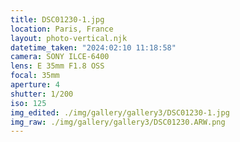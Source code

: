 ```yaml
---
title: DSC01230-1.jpg
location: Paris, France
layout: photo-vertical.njk
datetime_taken: "2024:02:10 11:18:58"
camera: SONY ILCE-6400
lens: E 35mm F1.8 OSS
focal: 35mm
aperture: 4
shutter: 1/200
iso: 125
img_edited: ./img/gallery/gallery3/DSC01230-1.jpg
img_raw: ./img/gallery/gallery3/DSC01230.ARW.png
---
```

